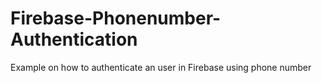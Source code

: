 # Firebase-Phonenumber-Authentication

Example on how to authenticate an user in Firebase using phone number
